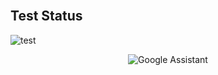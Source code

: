 <h2><br> Test Status </h2> 

![test](https://img.shields.io/badge/hyperledger-2F3134?style=for-the-badge&logo=hyperledger&logoColor=white)



<div align="center">
  
  ![Google Assistant](https://img.shields.io/badge/google%20assistant-4285F4?style=for-the-badge&logo=google%20assistant&logoColor=white)

</div>
